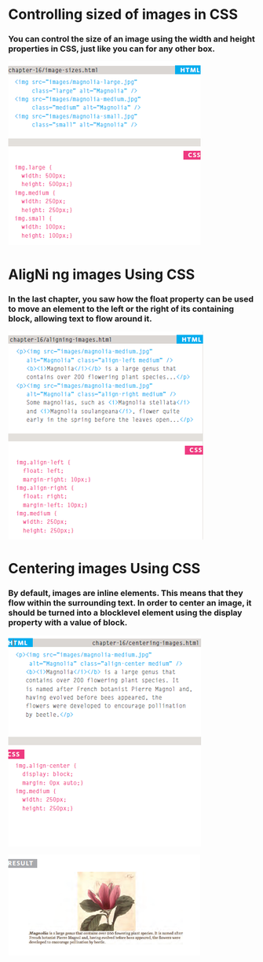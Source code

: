 # Controlling sized of images in CSS
### You can control the size of an image using the width and height properties in CSS, just like you can for any other box.
![cont](cont.PNG)

# AligNi ng images Using CSS
### In the last chapter, you saw how the float property can be used to move an element to the left or the right of its containing block, allowing text to flow around it.
![cont1](cont1.PNG)

# Centering images Using CSS
### By default, images are inline elements. This means that they flow within the surrounding text. In order to center an image, it should be turned into a blocklevel element using the display property with a value of block.
![cont2](cont2.PNG)

![cont3](cont3.PNG)